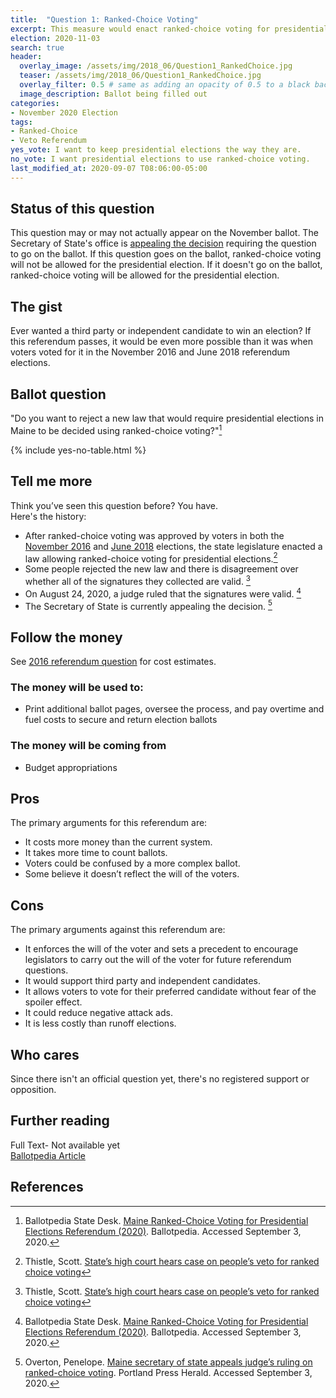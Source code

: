 ```yaml
---
title:  "Question 1: Ranked-Choice Voting"
excerpt: This measure would enact ranked-choice voting for presidential elections.
election: 2020-11-03
search: true
header:
  overlay_image: /assets/img/2018_06/Question1_RankedChoice.jpg
  teaser: /assets/img/2018_06/Question1_RankedChoice.jpg
  overlay_filter: 0.5 # same as adding an opacity of 0.5 to a black background
  image_description: Ballot being filled out
categories:
- November 2020 Election
tags:
- Ranked-Choice
- Veto Referendum
yes_vote: I want to keep presidential elections the way they are.
no_vote: I want presidential elections to use ranked-choice voting.
last_modified_at: 2020-09-07 T08:06:00-05:00
---
```


## Status of this question
This question may or may not actually appear on the November ballot. The Secretary of State's office is [appealing the decision](https://www.pressherald.com/2020/08/28/maine-secretary-of-state-appeals-judges-ruling-on-ranked-choice-voting/) requiring the question to go on the ballot. If this question goes on the ballot, ranked-choice voting will not be allowed for the presidential election.  If it doesn't go on the ballot, ranked-choice voting will be allowed for the presidential election.


## The gist
Ever wanted a third party or independent candidate to win an election? If this referendum passes, it would be even more possible than it was when voters voted for it in the November 2016 and June 2018 referendum elections.

## Ballot question
"Do you want to reject a new law that would require presidential elections in Maine to be decided using ranked-choice voting?"[^2]

{% include yes-no-table.html %}


## Tell me more
Think you’ve seen this question before? You have.
<br>
Here's the history:
* After ranked-choice voting was approved by voters in both the [November 2016](https://maineballot.org/november%202016%20election/Q5_RankedChoiceVoting/) and [June 2018](https://maineballot.org/june%202018%20election/Q1_RankedChoiceVoting/) elections, the state legislature enacted a law allowing ranked-choice voting for presidential elections.[^4]
* Some people rejected the new law and there is disagreement over whether all of the signatures they collected are valid. [^4]
* On August 24, 2020, a judge ruled that the signatures were valid. [^2]
* The Secretary of State is currently appealing the decision. [^3]


## Follow the money
See [2016 referendum question](https://maineballot.org/november%202016%20election/Q5_RankedChoiceVoting/) for cost estimates.

### The money will be used to:
* Print additional ballot pages, oversee the process, and pay overtime and fuel costs to secure and return election ballots

### The money will be coming from
* Budget appropriations

## Pros
The primary arguments for this referendum are:
* It costs more money than the current system.
* It takes more time to count ballots.
* Voters could be confused by a more complex ballot.
* Some believe it doesn’t reflect the will of the voters.

## Cons
The primary arguments against this referendum are:
* It enforces the will of the voter and sets a precedent to encourage legislators to carry out the will of the voter for future referendum questions.
* It would support third party and independent candidates.
* It allows voters to vote for their preferred candidate without fear of the spoiler effect.
* It could reduce negative attack ads.
* It is less costly than runoff elections.

## Who cares
Since there isn't an official question yet, there's no registered support or opposition.

## Further reading
Full Text- Not available yet
<br>[Ballotpedia Article](https://ballotpedia.org/Maine_Ranked-Choice_Voting_for_Presidential_Elections_Referendum_(2020))

## References
[^1]: Placeholder for full text when it's available.

[^2]: Ballotpedia State Desk. [Maine Ranked-Choice Voting for Presidential Elections Referendum (2020)](https://ballotpedia.org/Maine_Ranked-Choice_Voting_for_Presidential_Elections_Referendum_(2020)). Ballotpedia. Accessed September 3, 2020.

[^3]: Overton, Penelope. [Maine secretary of state appeals judge’s ruling on ranked-choice voting](https://www.pressherald.com/2020/08/28/maine-secretary-of-state-appeals-judges-ruling-on-ranked-choice-voting/). Portland Press Herald. Accessed September 3, 2020.

[^4]:Thistle, Scott. [State’s high court hears case on people’s veto for ranked choice voting](https://www.pressherald.com/2020/09/03/states-high-court-hears-case-on-peoples-veto-for-ranked-choice-voting/)
